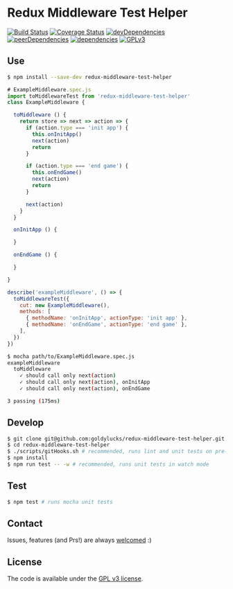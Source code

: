 # Redux Middleware Test Helper

[![Build Status][travis-image]][travis-url] [![Coverage Status][coveralls-image]][coveralls-url] [![devDependencies][dev-dependencies-image]][dev-dependencies-url] [![peerDependencies][peer-dependencies-image]][peer-dependencies-url] [![dependencies][dependencies-image]][dependencies-url] [![GPLv3][license-image]][license-url]

## Use
```bash
$ npm install --save-dev redux-middleware-test-helper
```
```javascript
# ExampleMiddleware.spec.js
import toMiddlewareTest from 'redux-middleware-test-helper'
class ExampleMiddleware {

  toMiddleware () {
    return store => next => action => {
      if (action.type === 'init app') {
        this.onInitApp()
        next(action)
        return
      }

      if (action.type === 'end game') {
        this.onEndGame()
        next(action)
        return
      }

      next(action)
    }
  }

  onInitApp () {

  }

  onEndGame () {

  }

}

describe('exampleMiddleware', () => {
  toMiddlewareTest({
    cut: new ExampleMiddleware(),
    methods: [
      { methodName: 'onInitApp', actionType: 'init app' },
      { methodName: 'onEndGame', actionType: 'end game' },
    ],
  })
})
```
```bash
$ mocha path/to/ExampleMiddleware.spec.js
exampleMiddleware
  toMiddleware
    ✓ should call only next(action)
    ✓ should call only next(action), onInitApp
    ✓ should call only next(action), onEndGame

3 passing (175ms)

```

## Develop
```bash
$ git clone git@github.com:goldylucks/redux-middleware-test-helper.git
$ cd redux-middleware-test-helper
$ ./scripts/gitHooks.sh # recommended, runs lint and unit tests on pre-commit 
$ npm install
$ npm run test -- -w # recommended, runs unit tests in watch mode
```

## Test
```bash
$ npm test # runs mocha unit tests
```

## Contact
Issues, features (and Prs!) are always [welcomed][issues-url] :)

## License
The code is available under the [GPL v3 license][license-url].

[travis-image]: https://travis-ci.org/goldylucks/redux-middleware-test-helper.svg?branch=master
[travis-url]: https://travis-ci.org/goldylucks/redux-middleware-test-helper
[coveralls-image]: https://coveralls.io/repos/github/goldylucks/redux-middleware-test-helper/badge.svg?branch=master
[coveralls-url]: https://coveralls.io/github/goldylucks/redux-middleware-test-helper?branch=master
[issues-url]: https://github.com/goldylucks/redux-middleware-test-helper/issues
[peer-dependencies-image]: https://img.shields.io/david/peer/goldylucks/redux-middleware-test-helper.svg
[peer-dependencies-url]: https://david-dm.org/goldylucks/redux-middleware-test-helper?type=peer
[dev-dependencies-image]: https://img.shields.io/david/dev/goldylucks/redux-middleware-test-helper.svg
[dev-dependencies-url]: https://david-dm.org/goldylucks/redux-middleware-test-helper?type=dev
[dependencies-image]: https://img.shields.io/david/goldylucks/redux-middleware-test-helper.svg
[dependencies-url]: https://david-dm.org/goldylucks/redux-middleware-test-helper
[license-image]: https://img.shields.io/badge/license-GPL%20v3-brightgreen.svg
[license-url]: http://www.gnu.org/licenses/gpl-3.0.en.html
